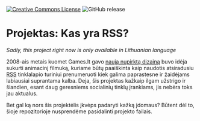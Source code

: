 [![Creative Commons License](https://img.shields.io/badge/license-BY--CC--ND-green.svg)](http://creativecommons.org/licenses/by-nc-nd/4.0/)  ![GitHub release](https://img.shields.io/github/release/GamesLT/kas-yra-RSS-projektas.svg)

# Projektas: Kas yra RSS?

*Sadly, this project right now is only available in Lithuanian language*

2008-ais metais kuomet Games.lt gavo [naują nupirktą dizainą](https://web.archive.org/web/20080331231831/http://www.games.lt:80/g.php) buvo idėja sukurti animacinį filmuką, kuriame būtų paaiškinta kaip naudotis atsiradusiu [RSS](https://lt.wikipedia.org/wiki/RSS) tinklalapio turiniui prenumeruoti kiek galima paprastesne ir žaidėjams labiausiai suprantama kalba. Deja, šis projektas kažkaip ilgam užstrigo ir šiandien, esant daug geresniems socialinių tinklų įrankiams, jis nebėra toks jau aktualus. 

Bet gal ką nors šis projektėlis įkvėps padaryti kažką įdomaus? Būtent dėl to, šioje repozitorioje nusprendėme pasidalinti projekto failais.
